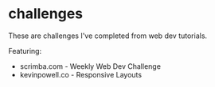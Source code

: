 # challenges

These are challenges I've completed from web dev tutorials. 

Featuring:
  - scrimba.com - Weekly Web Dev Challenge
  - kevinpowell.co - Responsive Layouts


